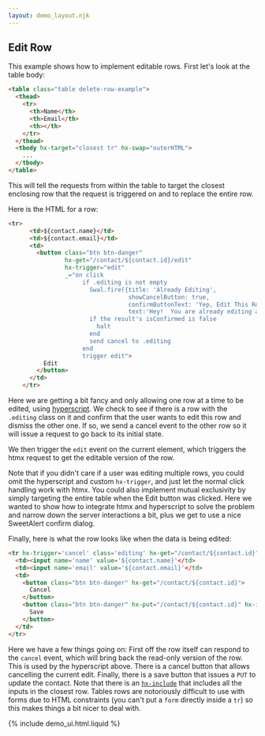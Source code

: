 ```yaml
---
layout: demo_layout.njk
---
```


## Edit Row

This example shows how to implement editable rows.  First let's look at the table body:

```html
<table class="table delete-row-example">
  <thead>
    <tr>
      <th>Name</th>
      <th>Email</th>
      <th></th>
    </tr>
  </thead>
  <tbody hx-target="closest tr" hx-swap="outerHTML">
    ...
  </tbody>
</table>
```

This will tell the requests from within the table to target the closest enclosing row that the request is triggered
on and to replace the entire row.

Here is the HTML for a row:

```html
<tr>
      <td>${contact.name}</td>
      <td>${contact.email}</td>
      <td>
        <button class="btn btn-danger"
                hx-get="/contact/${contact.id}/edit"
                hx-trigger="edit"
                _="on click
                     if .editing is not empty
                       Swal.fire({title: 'Already Editing',
                                  showCancelButton: true,
                                  confirmButtonText: 'Yep, Edit This Row!',
                                  text:'Hey!  You are already editing a row!  Do you want to cancel that edit and continue?'})
                       if the result's isConfirmed is false
                         halt
                       end
                       send cancel to .editing
                     end
                     trigger edit">
          Edit
        </button>
      </td>
    </tr>
```

Here we are getting a bit fancy and only allowing one row at a time to be edited, using [hyperscript](http://hyperscript.org).
We check to see if there is a row with the `.editing` class on it and confirm that the user wants to edit this row
and dismiss the other one.  If so, we send a cancel event to the other row so it will issue a request to go back to
its initial state.

We then trigger the `edit` event on the current element, which triggers the htmx request to get the editable version
of the row.

Note that if you didn't care if a user was editing multiple rows, you could omit the hyperscript and custom `hx-trigger`,
and just let the normal click handling work with htmx.  You could also implement mutual exclusivity by simply targeting the
entire table when the Edit button was clicked.  Here we wanted to show how to integrate htmx and hyperscript to solve
the problem and narrow down the server interactions a bit, plus we get to use a nice SweetAlert confirm dialog.

Finally, here is what the row looks like when the data is being edited:

```html
<tr hx-trigger='cancel' class='editing' hx-get="/contact/${contact.id}">
  <td><input name='name' value='${contact.name}'</td>
  <td><input name='email' value='${contact.email}'</td>
  <td>
    <button class="btn btn-danger" hx-get="/contact/${contact.id}">
      Cancel
    </button>
    <button class="btn btn-danger" hx-put="/contact/${contact.id}" hx-include="closest tr">
      Save
    </button>
  </td>
</tr>
```

Here we have a few things going on:  First off the row itself can respond to the `cancel` event, which will bring
back the read-only version of the row.  This is used by the hyperscript above.  There is a cancel button that allows
cancelling the current edit.  Finally, there is a save button that issues a `PUT` to update the contact.  Note that
there is an [`hx-include`](/attributes/hx-include) that includes all the inputs in the closest row.  Tables rows are
notoriously difficult to use with forms due to HTML constraints (you can't put a `form` directly inside a `tr`) so
this makes things a bit nicer to deal with.

{% include demo_ui.html.liquid %}

<script src="https://cdn.jsdelivr.net/npm/sweetalert2@11"></script>
<script>
    //=========================================================================
    // Fake Server Side Code
    //=========================================================================

    // data
    var contacts = [
      {
        name: "Joe Smith",
        email: "joe@smith.org",
        status: "Active",
        id: 0
      },
      {
        name: "Angie MacDowell",
        email: "angie@macdowell.org",
        status: "Active",
        id: 1
      },
      {
        name: "Fuqua Tarkenton",
        email: "fuqua@tarkenton.org",
        status: "Active",
        id: 2
      },
      {
        name: "Kim Yee",
        email: "kim@yee.org",
        status: "Inactive",
        id: 3
      },
    ];

    // routes
    init("/demo", function(request, params){
      return tableTemplate(contacts);
    });

    onGet(/\/contact\/\d+/, function(request, params){
      var id = parseInt(request.url.split("/")[2]); // get the contact
      var contact = contacts[id];
      console.log(request, id, contact)
      if(request.url.endsWith("/edit")) {
        return editTemplate(contacts[id])
      } else {
        return rowTemplate(contacts[id])
      }
    });

    onPut(/\/contact\/\d+/, function(request, params){
      var id = parseInt(request.url.split("/")[2]); // get the contact
      contact = contacts[id]
      contact.name = params['name'];
      contact.email = params['email'];
      return rowTemplate(contact);
    });

    // templates
    function rowTemplate(contact) {
      return `<tr>
      <td>${contact.name}</td>
      <td>${contact.email}</td>
      <td>
        <button class="btn btn-danger"
                hx-get="/contact/${contact.id}/edit"
                hx-trigger="edit"
                _="on click
                     if .editing is not empty
                       Swal.fire({title: 'Already Editing',
                                  showCancelButton: true,
                                  confirmButtonText: 'Yep, Edit This Row!',
                                  text:'Hey!  You are already editing a row!  Do you want to cancel that edit and continue?'})
                       if the result's isConfirmed is false
                         halt
                       end
                       send cancel to .editing
                     end
                     trigger edit">
          Edit
        </button>
      </td>
    </tr>`;
    }

    function editTemplate(contact) {
      return `<tr hx-trigger='cancel' class='editing' hx-get="/contact/${contact.id}">
      <td><input name='name' value='${contact.name}'</td>
      <td><input name='email' value='${contact.email}'</td>
      <td>
        <button class="btn btn-danger" hx-get="/contact/${contact.id}">
          Cancel
        </button>
        <button class="btn btn-danger" hx-put="/contact/${contact.id}" hx-include="closest tr">
          Save
        </button>
      </td>
    </tr>`;
    }

    function tableTemplate(contacts) {
      var rows = "";

      for (var i = 0; i < contacts.length; i++) {
        rows += rowTemplate(contacts[i], i, "");
      }

      return `
<table class="table delete-row-example">
  <thead>
    <tr>
      <th>Name</th>
      <th>Email</th>
      <th></th>
    </tr>
  </thead>
  <tbody hx-target="closest tr" hx-swap="outerHTML">
    ${rows}
  </tbody>
</table>`;
    }
</script>
